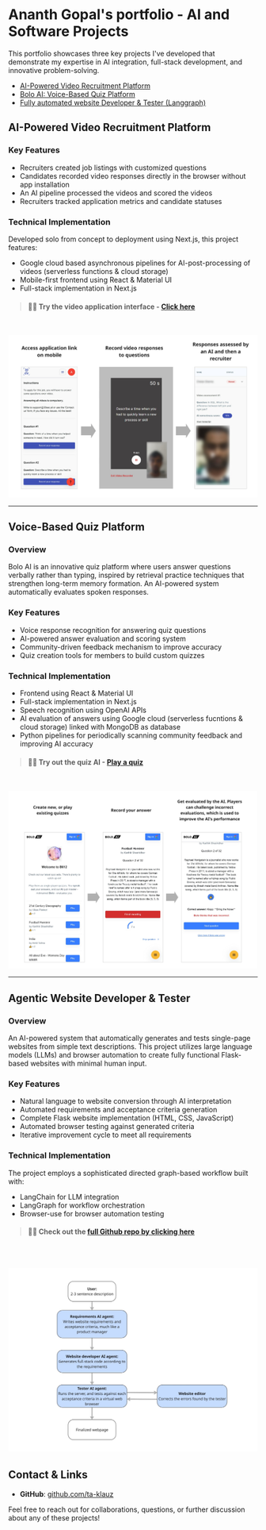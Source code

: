 # Ananth Gopal's portfolio - AI and Software Projects

This portfolio showcases three key projects I've developed that demonstrate my expertise in AI integration, full-stack development, and innovative problem-solving.
- [AI-Powered Video Recruitment Platform](#ai-powered-video-recruitment-platform)
- [Bolo AI: Voice-Based Quiz Platform](#voice-based-quiz-platform)
- [Fully automated website Developer & Tester (Langgraph)](#agentic-website-developer)


## AI-Powered Video Recruitment Platform


### Key Features
- Recruiters created job listings with customized questions
- Candidates recorded video responses directly in the browser without app installation
- An AI pipeline processed the videos and scored the videos
- Recruiters tracked application metrics and candidate statuses


### Technical Implementation
Developed solo from concept to deployment using Next.js, this project features:
- Google cloud based asynchronous pipelines for AI-post-processing of videos (serverless functions & cloud storage)
- Mobile-first frontend using React & Material UI
- Full-stack implementation in Next.js



> #### 🚀🚀 Try the video application interface - [Click here](https://www.30sec.ai/apply/caratlane-jewellery-consultant)

<br>

![AI-Powered Video Recruitment Platform](images/video-hiring.jpg)

--- 

## Voice-Based Quiz Platform

### Overview
Bolo AI is an innovative quiz platform where users answer questions verbally rather than typing, inspired by retrieval practice techniques that strengthen long-term memory formation. An AI-powered system automatically evaluates spoken responses.

### Key Features
- Voice response recognition for answering quiz questions
- AI-powered answer evaluation and scoring system
- Community-driven feedback mechanism to improve accuracy
- Quiz creation tools for members to build custom quizzes

### Technical Implementation
- Frontend using React & Material UI
- Full-stack implementation in Next.js
- Speech recognition using OpenAI APIs
- AI evaluation of answers using Google cloud (serverless fucntions & cloud storage) linked with MongoDB as database
- Python pipelines for periodically scanning community feedback and improving AI accuracy

> #### 🚀🚀 Try out the quiz AI - [Play a quiz](https://quiz.30sec.ai/leagues/b612)

<br>

![Bolo AI: Voice-Based Quiz Platform](images/quiz-tool.jpg)


---

## Agentic Website Developer & Tester

### Overview
An AI-powered system that automatically generates and tests single-page websites from simple text descriptions. This project utilizes large language models (LLMs) and browser automation to create fully functional Flask-based websites with minimal human input.

### Key Features
- Natural language to website conversion through AI interpretation
- Automated requirements and acceptance criteria generation
- Complete Flask website implementation (HTML, CSS, JavaScript)
- Automated browser testing against generated criteria
- Iterative improvement cycle to meet all requirements

### Technical Implementation
The project employs a sophisticated directed graph-based workflow built with:
- LangChain for LLM integration
- LangGraph for workflow orchestration
- Browser-use for browser automation testing

> #### 🚀🚀 Check out the [full Github repo by clicking here](https://github.com/ta-klauz/agentic-website-dev)

<br>

![Agentic Website Developer](images/website-creator.jpg)
---

## Contact & Links

- **GitHub**: [github.com/ta-klauz](https://github.com/ta-klauz)

Feel free to reach out for collaborations, questions, or further discussion about any of these projects!

